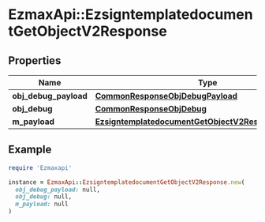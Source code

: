 # EzmaxApi::EzsigntemplatedocumentGetObjectV2Response

## Properties

| Name | Type | Description | Notes |
| ---- | ---- | ----------- | ----- |
| **obj_debug_payload** | [**CommonResponseObjDebugPayload**](CommonResponseObjDebugPayload.md) |  |  |
| **obj_debug** | [**CommonResponseObjDebug**](CommonResponseObjDebug.md) |  | [optional] |
| **m_payload** | [**EzsigntemplatedocumentGetObjectV2ResponseMPayload**](EzsigntemplatedocumentGetObjectV2ResponseMPayload.md) |  |  |

## Example

```ruby
require 'Ezmaxapi'

instance = EzmaxApi::EzsigntemplatedocumentGetObjectV2Response.new(
  obj_debug_payload: null,
  obj_debug: null,
  m_payload: null
)
```

